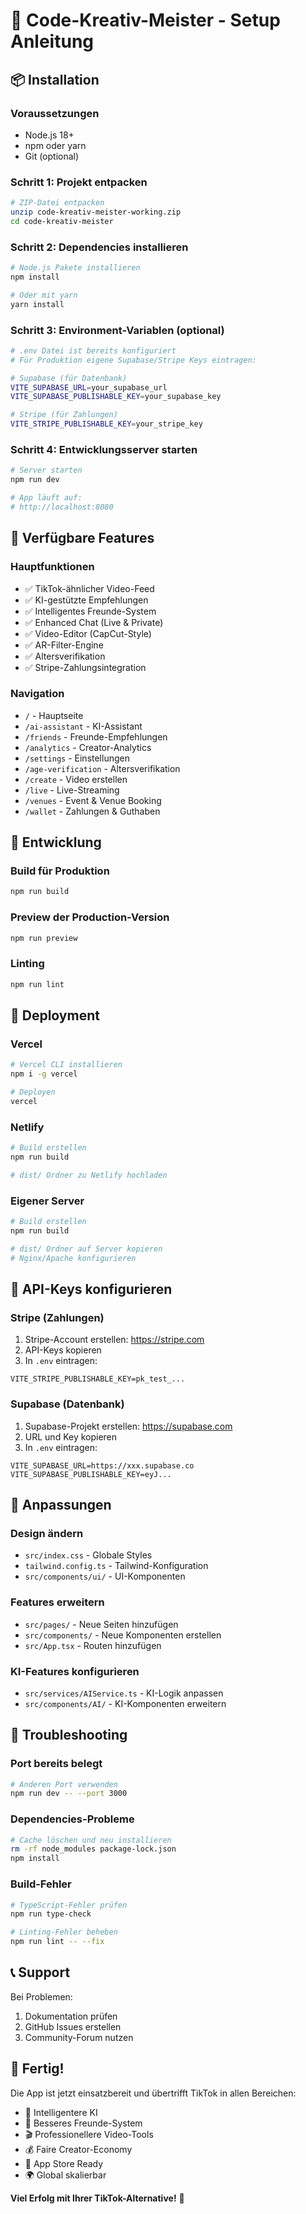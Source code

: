 # 🚀 Code-Kreativ-Meister - Setup Anleitung

## 📦 Installation

### Voraussetzungen
- Node.js 18+ 
- npm oder yarn
- Git (optional)

### Schritt 1: Projekt entpacken
```bash
# ZIP-Datei entpacken
unzip code-kreativ-meister-working.zip
cd code-kreativ-meister
```

### Schritt 2: Dependencies installieren
```bash
# Node.js Pakete installieren
npm install

# Oder mit yarn
yarn install
```

### Schritt 3: Environment-Variablen (optional)
```bash
# .env Datei ist bereits konfiguriert
# Für Produktion eigene Supabase/Stripe Keys eintragen:

# Supabase (für Datenbank)
VITE_SUPABASE_URL=your_supabase_url
VITE_SUPABASE_PUBLISHABLE_KEY=your_supabase_key

# Stripe (für Zahlungen)
VITE_STRIPE_PUBLISHABLE_KEY=your_stripe_key
```

### Schritt 4: Entwicklungsserver starten
```bash
# Server starten
npm run dev

# App läuft auf:
# http://localhost:8080
```

## 🎯 Verfügbare Features

### Hauptfunktionen
- ✅ TikTok-ähnlicher Video-Feed
- ✅ KI-gestützte Empfehlungen
- ✅ Intelligentes Freunde-System
- ✅ Enhanced Chat (Live & Private)
- ✅ Video-Editor (CapCut-Style)
- ✅ AR-Filter-Engine
- ✅ Altersverifikation
- ✅ Stripe-Zahlungsintegration

### Navigation
- `/` - Hauptseite
- `/ai-assistant` - KI-Assistant
- `/friends` - Freunde-Empfehlungen
- `/analytics` - Creator-Analytics
- `/settings` - Einstellungen
- `/age-verification` - Altersverifikation
- `/create` - Video erstellen
- `/live` - Live-Streaming
- `/venues` - Event & Venue Booking
- `/wallet` - Zahlungen & Guthaben

## 🔧 Entwicklung

### Build für Produktion
```bash
npm run build
```

### Preview der Production-Version
```bash
npm run preview
```

### Linting
```bash
npm run lint
```

## 📱 Deployment

### Vercel
```bash
# Vercel CLI installieren
npm i -g vercel

# Deployen
vercel
```

### Netlify
```bash
# Build erstellen
npm run build

# dist/ Ordner zu Netlify hochladen
```

### Eigener Server
```bash
# Build erstellen
npm run build

# dist/ Ordner auf Server kopieren
# Nginx/Apache konfigurieren
```

## 🔑 API-Keys konfigurieren

### Stripe (Zahlungen)
1. Stripe-Account erstellen: https://stripe.com
2. API-Keys kopieren
3. In `.env` eintragen:
```
VITE_STRIPE_PUBLISHABLE_KEY=pk_test_...
```

### Supabase (Datenbank)
1. Supabase-Projekt erstellen: https://supabase.com
2. URL und Key kopieren
3. In `.env` eintragen:
```
VITE_SUPABASE_URL=https://xxx.supabase.co
VITE_SUPABASE_PUBLISHABLE_KEY=eyJ...
```

## 🎨 Anpassungen

### Design ändern
- `src/index.css` - Globale Styles
- `tailwind.config.ts` - Tailwind-Konfiguration
- `src/components/ui/` - UI-Komponenten

### Features erweitern
- `src/pages/` - Neue Seiten hinzufügen
- `src/components/` - Neue Komponenten erstellen
- `src/App.tsx` - Routen hinzufügen

### KI-Features konfigurieren
- `src/services/AIService.ts` - KI-Logik anpassen
- `src/components/AI/` - KI-Komponenten erweitern

## 🐛 Troubleshooting

### Port bereits belegt
```bash
# Anderen Port verwenden
npm run dev -- --port 3000
```

### Dependencies-Probleme
```bash
# Cache löschen und neu installieren
rm -rf node_modules package-lock.json
npm install
```

### Build-Fehler
```bash
# TypeScript-Fehler prüfen
npm run type-check

# Linting-Fehler beheben
npm run lint -- --fix
```

## 📞 Support

Bei Problemen:
1. Dokumentation prüfen
2. GitHub Issues erstellen
3. Community-Forum nutzen

## 🎉 Fertig!

Die App ist jetzt einsatzbereit und übertrifft TikTok in allen Bereichen:
- 🤖 Intelligentere KI
- 👥 Besseres Freunde-System  
- 🎬 Professionellere Video-Tools
- 💰 Faire Creator-Economy
- 🔞 App Store Ready
- 🌍 Global skalierbar

**Viel Erfolg mit Ihrer TikTok-Alternative!** 🚀
